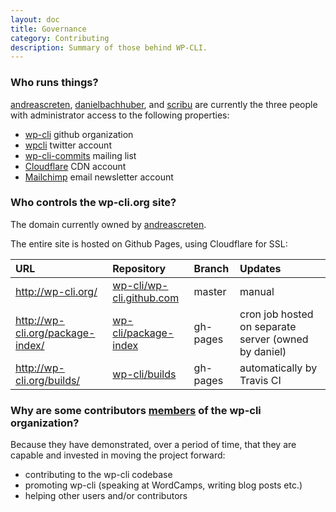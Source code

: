 ```yaml
---
layout: doc
title: Governance
category: Contributing
description: Summary of those behind WP-CLI.
---
```


### Who runs things?

[andreascreten](https://github.com/andreascreten), [danielbachhuber](https://github.com/danielbachhuber), and [scribu](https://github.com/scribu) are currently the three people with administrator access to the following properties:

* [wp-cli](https://github.com/wp-cli) github organization
* [wpcli](https://twitter.com/wpcli) twitter account
* [wp-cli-commits](https://groups.google.com/forum/?fromgroups#!forum/wp-cli-commits) mailing list
* [Cloudflare](https://www.cloudflare.com/) CDN account
* [Mailchimp](http://mailchimp.com/) email newsletter account

### Who controls the wp-cli.org site?

The domain currently owned by [andreascreten](https://github.com/andreascreten).

The entire site is hosted on Github Pages, using Cloudflare for SSL:

| **URL**                          | **Repository**                | **Branch** | **Updates**
|:---------------------------------|:------------------------------|:-----------|:------------
| http://wp-cli.org/               | [wp-cli/wp-cli.github.com][1] | master     | manual
| http://wp-cli.org/package-index/ | [wp-cli/package-index][2]     | gh-pages   | cron job hosted on separate server (owned by daniel)
| http://wp-cli.org/builds/        | [wp-cli/builds][3]            | gh-pages   | automatically by Travis CI

[1]: http://github.com/wp-cli/wp-cli.github.com
[2]: http://github.com/wp-cli/package-index
[3]: http://github.com/wp-cli/builds

### Why are some contributors [members](https://github.com/orgs/wp-cli/people) of the wp-cli organization?

Because they have demonstrated, over a period of time, that they are capable and invested in moving the project forward:

* contributing to the wp-cli codebase
* promoting wp-cli (speaking at WordCamps, writing blog posts etc.)
* helping other users and/or contributors
